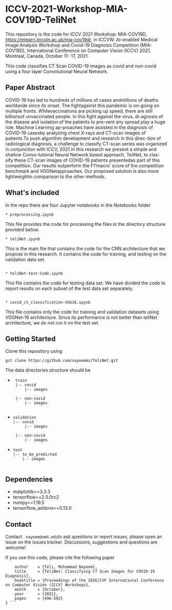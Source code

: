 # ICCV-2021-Workshop-MIA-COV19D-TeliNet

This repository is the code for ICCV 2021 Workshop: MIA-COV19D, https://mlearn.lincoln.ac.uk/mia-cov19d/, in ICCVW: AI-enabled Medical Image Analysis Workshop and Covid-19 Diagnosis Competition (MIA-COV19D), International Conference on Computer Vision (ICCV) 2021, Montreal, Canada, October 11- 17, 2021.

This code classifies CT Scan COVID-19 images as covid and non-covid using a four layer Convolutional Neural Network.

## Paper Abstract
COVID-19 has led to hundreds of millions of cases andmillions  of  deaths  worldwide  since  its  onset.    The  fightagainst this pandemic is on-going on multiple fronts. Whilevaccinations  are  picking  up  speed,  there  are  still  billionsof unvaccinated people.  In this fight against the virus, di-agnosis of the disease and isolation of the patients to pre-vent any spread play a huge role.   Machine Learning ap-proaches have assisted in the diagnosis of COVID-19 casesby analyzing chest X-rays and CT-scan images of patients.To push algorithm development and research in this direc-tion of radiological diagnosis, a challenge to classify CT-scan series was organized in conjunction with ICCV, 2021.In  this  research  we  present  a  simple  and  shallow  Convo-lutional Neural Network based approach, TeliNet, to clas-sify these CT-scan images of COVID-19 patients presentedas part of this competition.  Our results outperform the F1‘macro’ score of the competition benchmark and VGGNetapproaches. Our proposed solution is also more lightweightin comparison to the other methods.

## What's included

In the repo there are four Jupyter notebooks in the Notebooks folder

```
* preprocessing.ipynb 
``` 
This file provides the code for processing the files in the directory structure provided below.

```
* teliNet.ipynb
```
This is the main file that contains the code for the CNN architecture that we propose in this research. It contains the code for training, and testing on the validation data set.

```

* teliNet-test-Code.ipynb
```
This file contains the code for testing data set. We have divided the code to report results on each subset of the test data set separately.

```

* covid_ct_classification-VGG16.ipynb
```
This file contains only the code for training and validation datasets using VGGNet-16 architecture. Since its performance is not better than teliNet architecture, we do not run it on the test set.




## Getting Started

Clone this repository using 

``` 
git clone https://github.com/nayeemmz/TeliNet.git 
```

The data directories structure should be 

 
 * ``` 
    train
    |-- covid
        |-- images
         
    |-- non-covid
        |-- images
 
   ```
 * ```
   validation
   |-- covid
        |-- images
         
    |-- non-covid
        |-- images
   ```
 * ```
   test
   |-- to_be_predicted
       |-- images
 ```
 
 ``` 
 
## Dependencies

* matplotlib==3.3.3
* tensorflow==2.5.0rc2
* numpy==1.19.5
* tensorflow_addons==0.13.0

## Contact

Contact ``` 
nayeem@umd.edu ```to ask questions or report issues, please open an issue on the issues tracker. Discussions, suggestions and questions are welcome!

If you use this code, please cite the following paper
```@InProceedings{Teli_2021_ICCV,
    author    = {Teli, Mohammad Nayeem},
    title     = {TeliNet: Classifying CT Scan Images for COVID-19 Diagnosis},
    booktitle = {Proceedings of the IEEE/CVF International Conference on Computer Vision (ICCV) Workshops},
    month     = {October},
    year      = {2021},
    pages     = {496-502}
} ```
